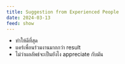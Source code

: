 ```yaml
---
title: Suggestion from Experienced People
date: 2024-03-13
feed: show
---
```

- ทำให้ดีที่สุด
- แคร์เพื่อนร่วมงานมากกว่า result
- ไม่ว่าผลลัพธ์จะเป็นยังไง appreciate กับมัน
